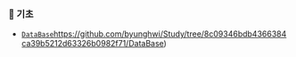 ### 📝 기초
  - [`DataBase`](https://github.com/byunghwi/Study/tree/8c09346bdb4366384ca39b5212d63326b0982f71/DataBase)https://github.com/byunghwi/Study/tree/8c09346bdb4366384ca39b5212d63326b0982f71/DataBase)

